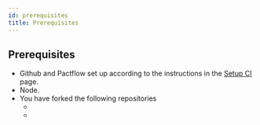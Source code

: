 ```yaml
---
id: prerequisites
title: Prerequisites
---
```


## Prerequisites

* Github and Pactflow set up according to the instructions in the [Setup CI](/docs/workshops/ci-cd/set-up-ci/) page.
* Node.
* You have forked the following repositories
  * [example-consumer-legacy]: https://github.com/pactflow/example-consumer-legacy
  * [example-provider-legacy]: https://github.com/pactflow/example-provider-legacy
